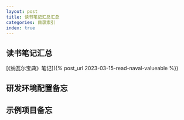 ```yaml
---
layout: post
title: 读书笔记汇总汇总
categories: 目录索引
index: true
---
```


## 读书笔记汇总
[《纳瓦尔宝典》笔记]({% post_url 2023-03-15-read-naval-valueable %})

## 研发环境配置备忘

## 示例项目备忘
